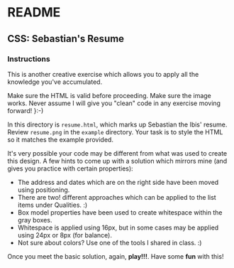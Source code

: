 # README

## CSS: Sebastian's Resume

### Instructions

This is another creative exercise which allows you to apply all the knowledge you've accumulated.

Make sure the HTML is valid before proceeding. Make sure the image works. Never assume I will give you "clean" code in any exercise moving forward! }:-)

In this directory is `resume.html`, which marks up Sebastian the Ibis' resume. Review `resume.png` in the `example` directory. Your task is to style the HTML so it matches the example provided.

It's very possible your code may be different from what was used to create this design. A few hints to come up with a solution which mirrors mine (and gives you practice with certain properties):

- The address and dates which are on the right side have been moved using positioning.
- There are two! different approaches which can be applied to the list items under Qualities. :)
- Box model properties have been used to create whitespace within the gray boxes.
- Whitespace is applied using 16px, but in some cases may be applied using 24px or 8px (for balance).
- Not sure about colors? Use one of the tools I shared in class. :)

Once you meet the basic solution, again, **play!!!**. Have some **fun** with this!
